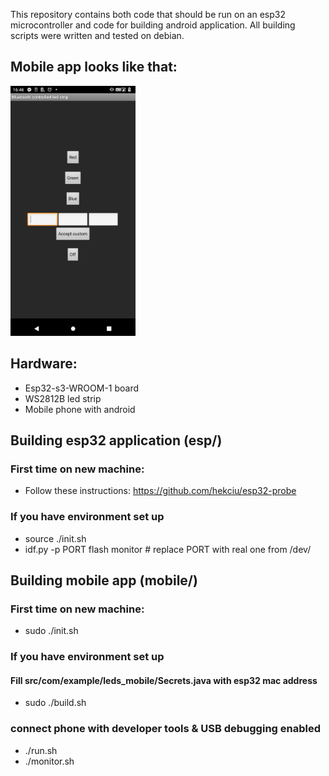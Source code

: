This repository contains both code that should be run on an esp32 microcontroller and code for building android application.
All building scripts were written and tested on debian.

## Mobile app looks like that:

<img src="/img/application_interface.jpg" alt="" width="200"/>

## Hardware:
- Esp32-s3-WROOM-1 board
- WS2812B led strip
- Mobile phone with android

## Building esp32 application (esp/)
### First time on new machine:
- Follow these instructions: https://github.com/hekciu/esp32-probe

### If you have environment set up
- source ./init.sh
- idf.py -p PORT flash monitor # replace PORT with real one from /dev/

## Building mobile app (mobile/)
### First time on new machine:
- sudo ./init.sh

### If you have environment set up
#### Fill src/com/example/leds_mobile/Secrets.java with esp32 mac address
- sudo ./build.sh

### connect phone with developer tools & USB debugging enabled
- ./run.sh
- ./monitor.sh
